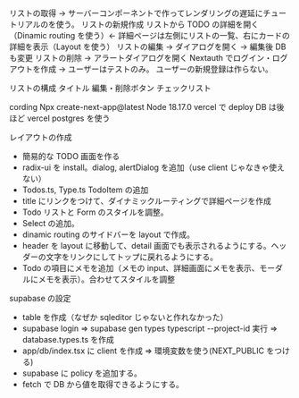 リストの取得 → サーバーコンポーネントで作ってレンダリングの遅延にチュートリアルのを使う。
リストの新規作成
リストから TODO の詳細を開く（Dinamic routing を使う）← 詳細ページは左側にリストの一覧、右にカードの詳細を表示（Layout を使う）
リストの編集 → ダイアログを開く → 編集後 DB も変更
リストの削除 → アラートダイアログを開く
Nextauth でログイン・ログアウトを作成 → ユーザーはテストのみ。
ユーザーの新規登録は作らない。

リストの構成
タイトル
編集・削除ボタン
チェックリスト

cording
Npx create-next-app@latest
Node 18.17.0
vercel で deploy
DB は後ほど vercel postgres を使う

レイアウトの作成

- 簡易的な TODO 画面を作る
- radix-ui を install。dialog, alertDialog を追加（use client じゃなきゃ使えない）
- Todos.ts, Type.ts TodoItem の追加
- title にリンクをつけて、ダイナミックルーティングで詳細ページを作成
- Todo リストと Form のスタイルを調整。
- Select の追加。
- dinamic routing のサイドバーを layout で作成。
- header を layout に移動して、detail 画面でも表示されるようにする。ヘッダーの文字をリンクにしてトップに戻れるようにする。
- Todo の項目にメモを追加（メモの input、詳細画面にメモを表示、モーダルにメモを表示）。合わせてスタイルを調整

supabase の設定

- table を作成（なぜか sqleditor じゃないと作れなかった）
- supabase login => supabase gen types typescript --project-id 実行 => database.types.ts を作成
- app/db/index.tsx に client を作成 => 環境変数を使う(NEXT_PUBLIC をつける)
- supabase に policy を追加する。
- fetch で DB から値を取得できるようにする。
